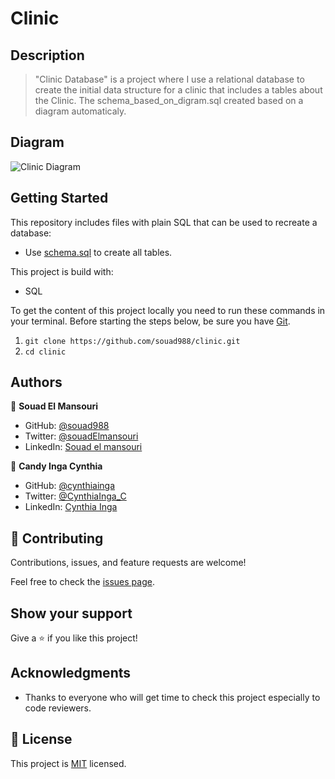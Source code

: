 # Clinic

## Description

> "Clinic Database" is a project where I use a relational database to create the initial data structure for a clinic that includes a tables about the Clinic.
The schema_based_on_digram.sql created based on a diagram automaticaly.

## Diagram

![Clinic Diagram](./drawSQL-export-2022-05-04_09_21.png)

## Getting Started

This repository includes files with plain SQL that can be used to recreate a database:

- Use [schema.sql](https://github.com/souad988/clinic/blob/database_from_diagram/schema_based_on_diagram.sql) to create all tables.

This project is build with:

- SQL

To get the content of this project locally you need to run these commands in your terminal.
Before starting the steps below, be sure you have [Git](https://www.linode.com/docs/guides/how-to-install-git-on-linux-mac-and-windows/).
1. `git clone https://github.com/souad988/clinic.git`
2. `cd clinic`

## Authors


👤 **Souad El Mansouri**

- GitHub: [@souad988](https://github.com/souad988)
- Twitter: [@souadElmansouri](@souadElmansouri)
- LinkedIn: [Souad el mansouri](https://www.linkedin.com/in/souad-el-mansouri/)


👤 **Candy Inga Cynthia**

- GitHub: [@cynthiainga](https://github.com/cynthiainga)
- Twitter: [@CynthiaInga_C](https://twitter.com/CynthiaInga_C)
- LinkedIn: [Cynthia Inga](https://www.linkedin.com/in/cynthia-inga/)


## 🤝 Contributing

Contributions, issues, and feature requests are welcome!

Feel free to check the [issues page](https://github.com/souad988/clinic/issues).

## Show your support

Give a ⭐️ if you like this project!

## Acknowledgments

- Thanks to everyone who will get time to check this project especially to code reviewers.

## 📝 License

This project is [MIT](./MIT.md) licensed.

